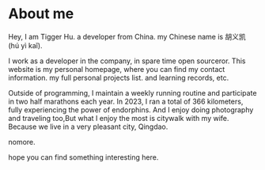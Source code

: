# About me

Hey, I am Tigger Hu. a developer from China. my Chinese name is 胡义凯 (hú yì kaǐ).

I work as a developer in the company, in spare time open sourceror. This website is my personal homepage, where you can find my contact information. my full personal projects list. and learning records, etc.

Outside of programming, I maintain a weekly running routine and participate in two half marathons each year. In 2023, I ran a total of 366 kilometers, fully experiencing the power of endorphins. And I enjoy doing photography and traveling too,But what I enjoy the most is citywalk with my wife. Because we live in a very pleasant city, Qingdao.

nomore.

hope you can find something interesting here.
